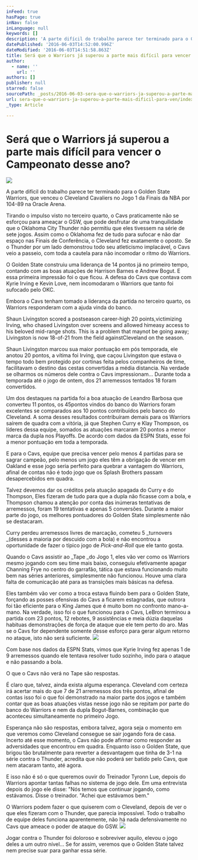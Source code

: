 ```yaml
---
inFeed: true
hasPage: true
inNav: false
inLanguage: null
keywords: []
description: 'A parte difícil do trabalho parece ter terminado para o Golden State Warriors, que venceu o Cleveland Cavaliers no Jogo 1 da Finais da NBA por 104-89 na Oracle Arena.'
datePublished: '2016-06-03T14:52:00.996Z'
dateModified: '2016-06-03T14:51:58.863Z'
title: Será que o Warriors já superou a parte mais difícil para vencer o Campeonato desse ano?
author:
  - name: ''
    url: ''
authors: []
publisher: null
starred: false
sourcePath: _posts/2016-06-03-sera-que-o-warriors-ja-superou-a-parte-mais-dificil-para-ven.md
url: sera-que-o-warriors-ja-superou-a-parte-mais-dificil-para-ven/index.html
_type: Article

---
```

# Será que o Warriors já superou a parte mais difícil para vencer o Campeonato desse ano?
![](https://the-grid-user-content.s3-us-west-2.amazonaws.com/541946ea-aa6f-4e04-aaca-26c04f05cf23.jpg)

A parte difícil do trabalho parece ter terminado para o Golden State Warriors, que venceu o Cleveland Cavaliers no Jogo 1 da Finais da NBA por 104-89 na Oracle Arena.

Tirando o impulso visto no terceiro quarto, o Cavs praticamente não se esforçou para ameaçar o GSW, que pode desfrutar de uma tranquilidade que o Oklahoma City Thunder não permitiu que eles tivessem na série de sete jogos. Assim como o Oklahoma fez de tudo para sufocar e não dar espaço nas Finais de Conferência, o Cleveland fez exatamente o oposto. Se o Thunder por um lado demonstrou todo seu atleticismo implacável, o Cavs veio a passeio, com toda a cautela para não incomodar o ritmo do Warriors.

O Golden State construiu uma liderança de 14 pontos já no primeiro tempo, contando com as boas atuações de Harrison Barnes e Andrew Bogut. E essa primeira impressão foi o que ficou. A defesa do Cavs que contava com Kyrie Irving e Kevin Love, nem incomodaram o Warriors que tanto foi sufocado pelo OKC.

Embora o Cavs tenham tomado a liderança da partida no terceiro quarto, os Warriors responderam com a ajuda vinda do banco.

Shaun Livingston scored a postseason career-high 20 points,victimizing Irving, who chased Livingston over screens and allowed himeasy access to his beloved mid-range shots. This is a problem that maynot be going away; Livingston is now 18-of-21 from the field againstCleveland on the season.

Shaun Livingston marcou sua maior pontuação em pós temporada, ele anotou 20 pontos, a vítima foi Irving, que caçou Livingston que estava o tempo todo bem protegido por cortinas feita pelos companheiros de time, facilitavam o destino das cestas convertidas a média distancia. Na verdade se olharmos os números dele contra o Cavs impressionam... Durante toda a temporada até o jogo de ontem, dos 21 arremessos tentados 18 foram convertidos.

Um dos destaques na partida foi a boa atuação de Leandro Barbosa que converteu 11 pontos, os 45pontos vindos do banco do Warriors foram excelentes se comparados aos 10 pontos contribuídos pelo banco do Cleveland. A soma desses resultados contribuíram demais para os Warriors saírem de quadra com a vitória, já que Stephen Curry e Klay Thompson, os líderes dessa equipe, somados as atuações marcaram 20 pontos a menor marca da dupla nos Playoffs. De acordo com dados da ESPN Stats, esse foi a menor pontuação em toda a temporada.

E para o Cavs, equipe que precisa vencer pelo menos 4 partidas para se sagrar campeão, pelo menos um jogo eles têm a obrigação de vencer em Oakland e esse jogo seria perfeito para quebrar a vantagem do Warriors, afinal de contas não é todo jogo que os Splash Brothers passam desapercebidos em quadra.

Talvez devemos dar os créditos pela atuação apagada do Curry e do Thompson, Eles fizeram de tudo para que a dupla não ficasse com a bola, e Thompson chamou a atenção por conta das inúmeras tentativas de arremessos, foram 19 tentativas e apenas 5 conversões. Durante a maior parte do jogo, os melhores pontuadores do Golden State simplesmente não se destacaram.

Curry perdeu arremessos livres de marcação, cometeu 5 _turnovers _(desses a maioria por descuido com a bola) e não encontrou a oportunidade de fazer o típico jogo de _Pick-and-Roll_ que ele tanto gosta. 

Quando o Cavs assistir ao _Tape _do Jogo 1, eles vão ver como os Warriors mesmo jogando com seu time mais baixo, conseguiu efetivamente apagar Channing Frye no centro do garrafão, tática que estava funcionando muito bem nas séries anteriores, simplesmente não funcionou. Houve uma clara falta de comunicação até para as transições mais básicas na defesa.

Eles também vão ver como a troca estava fluindo bem para o Golden State, forçando as posses ofensivas do Cavs a ficarem estagnadas, que outrora foi tão eficiente para o King James que é muito bom no confronto mano-a-mano. Na verdade, isso foi o que funcionou para o Cavs, LeBron terminou a partida com 23 pontos, 12 rebotes, 9 assistências e meia dúzia daquelas habituas demonstrações de força de ataque que ele tem perto do aro. Mas se o Cavs for dependente somente desse esforço para gerar algum retorno no ataque, isto não será suficiente.
![](https://the-grid-user-content.s3-us-west-2.amazonaws.com/b507e031-eae9-463c-8afd-9842ea15df35.jpg)

Com base nos dados da ESPN Stats, vimos que Kyrie Irving fez apenas 1 de 9 arremessos quando ele tentava resolver tudo sozinho, indo para o ataque e não passando a bola.

O que o Cavs não verá no Tape são respostas.

É claro que, talvez, ainda exista alguma esperança. Cleveland com certeza irá acertar mais do que 7 de 21 arremessos dos três pontos, afinal de contas isso foi o que foi demonstrado na maior parte dos jogos e também contar que as boas atuações vistas nesse jogo não se repitam por parte do banco do Warriors e nem da dupla Bogut-Barnes, combinação que aconteceu simultaneamente no primeiro Jogo.

Esperança não são respostas, embora talvez, agora seja o momento em que veremos como Cleveland consegue se sair jogando fora de casa. Incerto até esse momento, o Cavs não pode afirmar como responder as adversidades que encontrou em quadra. Enquanto isso o Golden State, que brigou tão brutalmente para reverter a desvantagem que tinha de 3-1 na série contra o Thunder, acredita que não poderá ser batido pelo Cavs, que nem atacaram tanto, até agora.

E isso não é só o que queremos ouvir do Treinador Tyronn Lue, depois do Warriors apontar tantas falhas no sistema de jogo dele. Em uma entrevista depois do jogo ele disse: "Nós temos que continuar jogando, como estávamos. Disse o treinador. "Achei que estávamos bem."

O Warriors podem fazer o que quiserem com o Cleveland, depois de ver o que eles fizeram com o Thunder, que parecia impossível. Todo o trabalho de equipe deles funciona aparentemente, não há nada defensivamente no Cavs que ameace o poder de ataque do GSW.
![](https://the-grid-user-content.s3-us-west-2.amazonaws.com/97441026-e783-42e0-b9b2-11a97c6a13db.jpg)

Jogar contra o Thunder foi doloroso e sobreviver aquilo, elevou o jogo deles a um outro nível... Se for assim, veremos que o Golden State talvez nem precise suar para ganhar essa série.